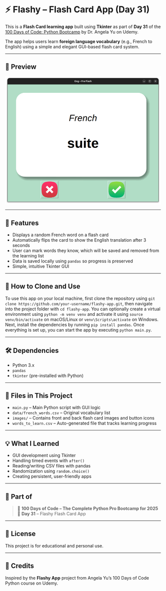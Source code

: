 # ⚡ Flashy – Flash Card App (Day 31)

This is a **Flash Card learning app** built using **Tkinter** as part of **Day 31** of the [100 Days of Code: Python Bootcamp](https://www.udemy.com/course/100-days-of-code/) by Dr. Angela Yu on Udemy.

The app helps users learn **foreign language vocabulary** (e.g., French to English) using a simple and elegant GUI-based flash card system.

---

## 📸 Preview

![Flashy App Screenshot](flashy.png)


---

## 🧠 Features

- Displays a random French word on a flash card  
- Automatically flips the card to show the English translation after 3 seconds  
- User can mark words they know, which will be saved and removed from the learning list  
- Data is saved locally using `pandas` so progress is preserved  
- Simple, intuitive Tkinter GUI

---

## 🚀 How to Clone and Use

To use this app on your local machine, first clone the repository using `git clone https://github.com/your-username/flashy-app.git`, then navigate into the project folder with `cd flashy-app`. You can optionally create a virtual environment using `python -m venv venv` and activate it using `source venv/bin/activate` on macOS/Linux or `venv\Scripts\activate` on Windows. Next, install the dependencies by running `pip install pandas`. Once everything is set up, you can start the app by executing `python main.py`.

---

## 🛠️ Dependencies

- Python 3.x  
- `pandas`  
- `tkinter` (pre-installed with Python)

---

## 🧾 Files in This Project

- `main.py` – Main Python script with GUI logic  
- `data/french_words.csv` – Original vocabulary list  
- `images/` – Contains front and back flash card images and button icons  
- `words_to_learn.csv` – Auto-generated file that tracks learning progress

---

## 💡 What I Learned

- GUI development using Tkinter  
- Handling timed events with `after()`  
- Reading/writing CSV files with pandas  
- Randomization using `random.choice()`  
- Creating persistent, user-friendly apps

---

## 📅 Part of

> 💯 **100 Days of Code – The Complete Python Pro Bootcamp for 2025**  
> 📆 **Day 31** – Flashy Flash Card App

---

## 📘 License

This project is for educational and personal use.

---

## 🙌 Credits

Inspired by the **Flashy App** project from Angela Yu’s 100 Days of Code Python course on Udemy.
